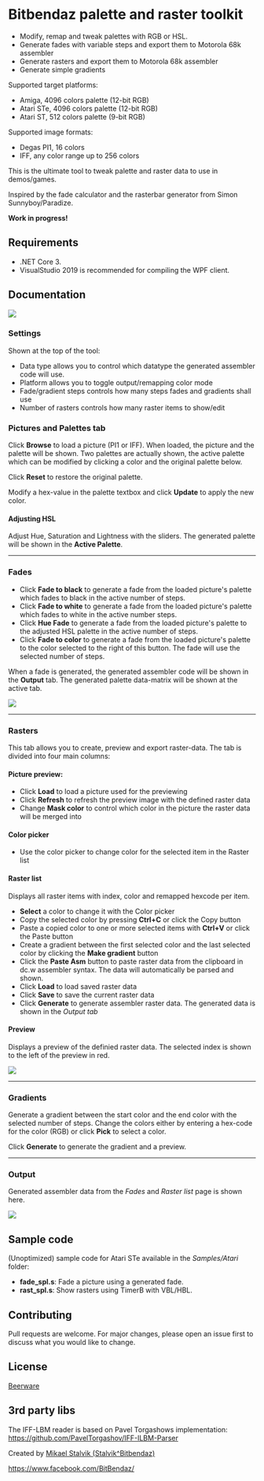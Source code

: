 # Bitbendaz palette and raster toolkit
- Modify, remap and tweak palettes with RGB or HSL.
- Generate fades with variable steps and export them to Motorola 68k assembler
- Generate rasters and export them to Motorola 68k assembler
- Generate simple gradients

Supported target platforms:
- Amiga, 4096 colors palette (12-bit RGB)
- Atari STe, 4096 colors palette (12-bit RGB)
- Atari ST, 512 colors palette (9-bit RGB)

Supported image formats:
- Degas PI1, 16 colors
- IFF, any color range up to 256 colors

This is the ultimate tool to tweak palette and raster data to use in demos/games.

Inspired by the fade calculator and the rasterbar generator from Simon Sunnyboy/Paradize.

**Work in progress!**

## Requirements
- .NET Core 3.
- VisualStudio 2019 is recommended for compiling the WPF client.

## Documentation

![](screen1.png)

### Settings
Shown at the top of the tool:
- Data type allows you to control which datatype the generated assembler code will use.
- Platform allows you to toggle output/remapping color mode
- Fade/gradient steps controls how many steps fades and gradients shall use
- Number of rasters controls how many raster items to show/edit

### Pictures and Palettes tab
Click **Browse** to load a picture (PI1 or IFF). When loaded, the picture and the palette will be shown.
Two palettes are actually shown, the active palette which can be modified by clicking a color and the original palette below.

Click **Reset** to restore the original palette.

Modify a hex-value in the palette textbox and click **Update** to apply the new color.

#### Adjusting HSL 
Adjust Hue, Saturation and Lightness with the sliders.
The generated palette will be shown in the **Active Palette**.

----

### Fades

- Click **Fade to black** to generate a fade from the loaded picture's palette which fades to black in the active number of steps.
- Click **Fade to white** to generate a fade from the loaded picture's palette which fades to white in the active number steps.
- Click **Hue Fade** to generate a fade from the loaded picture's palette to the adjusted HSL palette in the active number of steps.
- Click **Fade to color** to generate a fade from the loaded picture's palette to the color selected to the right of this button. The fade will use the selected number of steps.

When a fade is generated, the generated assembler code will be shown in the **Output** tab. The generated palette data-matrix will be shown at the active tab.

![](screen2.png)

----

### Rasters
This tab allows you to create, preview and export raster-data.
The tab is divided into four main columns:

#### Picture preview:
* Click **Load** to load a picture used for the previewing
* Click **Refresh** to refresh the preview image with the defined raster data
* Change **Mask color** to control which color in the picture the raster data will be merged into

#### Color picker
* Use the color picker to change color for the selected item in the Raster list

#### Raster list
Displays all raster items with index, color and remapped hexcode per item.
- **Select** a color to change it with the Color picker
- Copy the selected color by pressing **Ctrl+C** or click the Copy button
- Paste a copied color to one or more selected items with **Ctrl+V** or click the Paste button
- Create a gradient between the first selected color and the last selected color by clicking the **Make gradient** button
- Click the **Paste Asm** button to paste raster data from the clipboard in dc.w assembler syntax. The data will automatically be parsed and shown.
- Click **Load** to load saved raster data
- Click **Save** to save the current raster data
- Click **Generate** to generate assembler raster data. The generated data is shown in the *Output tab*

#### Preview
Displays a preview of the definied raster data. The selected index is shown to the left of the preview in red.

![](screen3.png)

----

### Gradients
Generate a gradient between the start color and the end color with the selected number of steps. Change the colors either by entering a hex-code for the color (RGB) or click **Pick** to select a color.

Click **Generate** to generate the gradient and a preview.

----

### Output
Generated assembler data from the *Fades* and *Raster list* page is shown here.

![](screen4.png)

## Sample code
(Unoptimized) sample code for Atari STe available in the *Samples/Atari* folder:
- **fade_spl.s**: Fade a picture using a generated fade.
- **rast_spl.s**: Show rasters using TimerB with VBL/HBL.

## Contributing
Pull requests are welcome. For major changes, please open an issue first to discuss what you would like to change.

## License
[Beerware](https://en.wikipedia.org/wiki/Beerware)

## 3rd party libs
The IFF-LBM reader is based on Pavel Torgashows implementation:
https://github.com/PavelTorgashov/IFF-ILBM-Parser


Created by [Mikael Stalvik (Stalvik^Bitbendaz)](https://demozoo.org/sceners/27448/)

https://www.facebook.com/BitBendaz/

